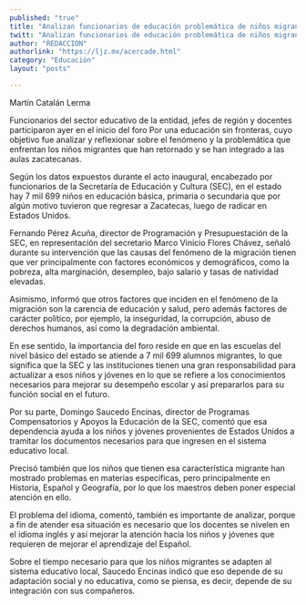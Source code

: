 ```yaml
---
published: "true"
title: "Analizan funcionarios de educación problemática de niños migrantes"
twitt: "Analizan funcionarios de educación problemática de niños migrantes"
author: "REDACCION"
authorlink: "https://ljz.mx/acercade.html"
category: "Educación"
layout: "posts"

---
```



  Martín Catalán Lerma



  Funcionarios del sector educativo de la entidad, jefes de región y docentes participaron ayer en el inicio del foro Por una educación sin fronteras, cuyo objetivo fue analizar y reflexionar sobre el fenómeno y la problemática que enfrentan los niños migrantes que han retornado y se han integrado a las aulas zacatecanas.



  Según los datos expuestos durante el acto inaugural, encabezado por funcionarios de la Secretaría de Educación y Cultura (SEC), en el estado hay 7 mil 699 niños en educación básica, primaria o secundaria que por algún motivo tuvieron que regresar a Zacatecas, luego de radicar en Estados Unidos.



  Fernando Pérez Acuña, director de Programación y Presupuestación de la SEC, en representación del secretario Marco Vinicio Flores Chávez, señaló durante su intervención que las causas del fenómeno de la migración tienen que ver principalmente con factores económicos y demográficos, como la pobreza, alta marginación, desempleo, bajo salario y tasas de natividad elevadas.



  Asimismo, informó que otros factores que inciden en el fenómeno de la migración son la carencia de educación y salud, pero además factores de carácter político, por ejemplo, la inseguridad, la corrupción, abuso de derechos humanos, así como la degradación ambiental.



  En ese sentido, la importancia del foro reside en que en las escuelas del nivel básico del estado se atiende a 7 mil 699 alumnos migrantes, lo que significa que la SEC y las instituciones tienen una gran responsabilidad para actualizar a esos niños y jóvenes en lo que se refiere a los conocimientos necesarios para mejorar su desempeño escolar y así prepararlos para su función social en el futuro.



  Por su parte, Domingo Saucedo Encinas, director de Programas Compensatorios y Apoyos la Educación de la SEC, comentó que esa dependencia ayuda a los niños y jóvenes provenientes de Estados Unidos a tramitar los documentos necesarios para que ingresen en el sistema educativo local.



  Precisó también que los niños que tienen esa característica migrante han mostrado problemas en materias específicas, pero principalmente en Historia, Español y Geografía, por lo que los maestros deben poner especial atención en ello.



  El problema del idioma, comentó, también es importante de analizar, porque a fin de atender esa situación es necesario que los docentes se nivelen en el idioma inglés y así mejorar la atención hacia los niños y jóvenes que requieren de mejorar el aprendizaje del Español.



  Sobre el tiempo necesario para que los niños migrantes se adapten al sistema educativo local, Saucedo Encinas indicó que eso depende de su adaptación social y no educativa, como se piensa, es decir, depende de su integración con sus compañeros.



   

